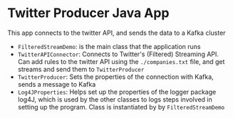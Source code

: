 # Twitter Producer Java App

This app connects to the twitter API, and sends the data to a Kafka cluster

* `FilteredStreamDemo`: is the main class that the application runs
* `TwitterAPIConnector`: Connects to Twitter's (Filtered) Streaming API. Can add rules to the twitter API using the `./companies.txt` file, and get streams and send them to `TwitterProducer`
* `TwitterProducer`: Sets the properties of the connection with Kafka, sends a message to Kafka
* `Log4JProperties`: Helps set up the properties of the logger package log4J, which is used by the other classes to logs steps involved in setting up the program. Class is instantiated by by `FilteredStreamDemo` 

